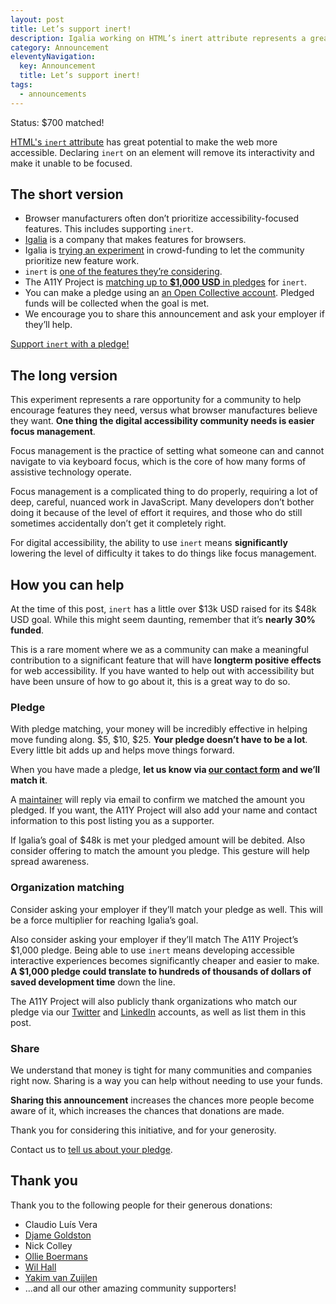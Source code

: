 ```yaml
---
layout: post
title: Let’s support inert!
description: Igalia working on HTML’s inert attribute represents a great opportunity to move web accessibility forward.
category: Announcement
eleventyNavigation:
  key: Announcement
  title: Let’s support inert!
tags:
  - announcements
---
```


<div class="c-form__progress">
	<div class="c-form__progress-fill" aria-hidden="true" style="width: 73%;"></div>
	<span class="c-form__progress-label"><span class="u-hide-visually">Status: </span>$700 matched!</span>
</div>

[HTML's `inert` attribute](https://html.spec.whatwg.org/multipage/interaction.html#inert) has great potential to make the web more accessible. Declaring `inert` on an element will remove its interactivity and make it unable to be focused.

## The short version

- Browser manufacturers often don’t prioritize accessibility-focused features. This includes supporting `inert`.
- [Igalia](https://www.igalia.com/) is a company that makes features for browsers.
- Igalia is [trying an experiment](https://www.igalia.com/open-prioritization/) in crowd-funding to let the community prioritize new feature work.
- `inert` is [one of the features they’re considering](https://www.igalia.com/open-prioritization/#inertwebkit).
- The A11Y Project is [matching up to <strong>$1,000 USD</strong> in pledges](https://opencollective.com/html-inert-in-webkit-safari) for `inert`.
- You can make a pledge using an [an Open Collective account](https://opencollective.com/create-account). Pledged funds will be collected when the goal is met.
- We encourage you to share this announcement and ask your employer if they’ll help.

<p class="c-contribute__cta">
	<a href="https://opencollective.com/html-inert-in-webkit-safari">Support <code>inert</code> with a pledge!</a>
</p>


## The long version

This experiment represents a rare opportunity for a community to help encourage features they need, versus what browser manufactures believe they want. <strong>One thing the digital accessibility community needs is easier focus management</strong>.

Focus management is the practice of setting what someone can and cannot navigate to via keyboard focus, which is the core of how many forms of assistive technology operate.

Focus management is a complicated thing to do properly, requiring a lot of deep, careful, nuanced work in JavaScript. Many developers don’t bother doing it because of the level of effort it requires, and those who do still sometimes accidentally don’t get it completely right.

For digital accessibility, the ability to use `inert` means <strong>significantly</strong> lowering the level of difficulty it takes to do things like focus management.


## How you can help

At the time of this post, `inert` has a little over $13k USD raised for its $48k USD goal. While this might seem daunting, remember that it’s <strong>nearly 30% funded</strong>.

This is a rare moment where we as a community can make a meaningful contribution to a significant feature that will have <strong>longterm positive effects</strong> for web accessibility. If you have wanted to help out with accessibility but have been unsure of how to go about it, this is a great way to do so.

### Pledge

With pledge matching, your money will be incredibly effective in helping move funding along. $5, $10, $25. <strong>Your pledge doesn’t have to be a lot</strong>. Every little bit adds up and helps move things forward.

When you have made a pledge, <strong>let us know via  [our contact form](https://www.a11yproject.com/contact/) and we’ll match it</strong>.

A [maintainer](https://www.a11yproject.com/team/#maintainers) will reply via email to confirm we matched the amount you pledged. If you want, the A11Y Project will also add your name and contact information to this post listing you as a supporter.

If Igalia’s goal of $48k is met your pledged amount will be debited. Also consider offering to match the amount you pledge. This gesture will help spread awareness.

### Organization matching

Consider asking your employer if they’ll match your pledge as well. This will be a force multiplier for reaching Igalia’s goal.

Also consider asking your employer if they’ll match The A11Y Project’s $1,000 pledge. Being able to use `inert` means developing accessible interactive experiences becomes significantly cheaper and easier to make. <strong>A $1,000 pledge could translate to hundreds of thousands of dollars of saved development time</strong> down the line.

The A11Y Project will also publicly thank organizations who match our pledge via our [Twitter](https://twitter.com/A11YProject) and [LinkedIn](https://www.linkedin.com/company/the-a11y-project/) accounts, as well as list them in this post.

### Share

We understand that money is tight for many communities and companies right now. Sharing is a way you can help without needing to use your funds.

<strong>Sharing this announcement</strong> increases the chances more people become aware of it, which increases the chances that donations are made.

Thank you for considering this initiative, and for your generosity.

<p class="c-contribute__cta">
	Contact us to <a href="{{ /contact/ | url }}">tell us about your pledge</a>.
</p>

## Thank you

Thank you to the following people for their generous donations:

- Claudio Luís Vera
- [Djame Goldston](https://www.linkedin.com/in/djame/)
- Nick Colley
- [Ollie Boermans](https://twitter.com/ollicle/)
- [Wil Hall](https://wilhall.com/)
- [Yakim van Zuijlen](http://yakim.nl/)
- …and all our other amazing community supporters!
